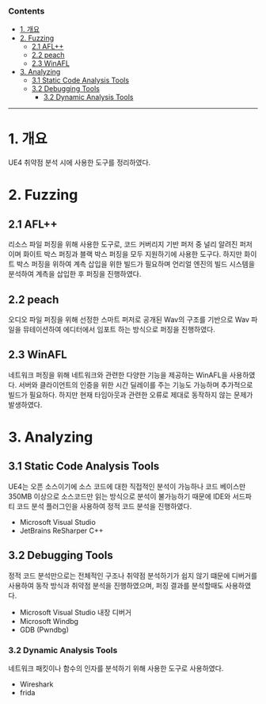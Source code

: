 ### Contents <!-- omit in toc -->
- [1. 개요](#1-개요)
- [2. Fuzzing](#2-fuzzing)
  - [2.1 AFL++](#21-afl)
  - [2.2 peach](#22-peach)
  - [2.3 WinAFL](#23-winafl)
- [3. Analyzing](#3-analyzing)
  - [3.1 Static Code Analysis Tools](#31-static-code-analysis-tools)
  - [3.2 Debugging Tools](#32-debugging-tools)
    - [3.2 Dynamic Analysis Tools](#32-dynamic-analysis-tools)
  
---

# 1. 개요
UE4 취약점 분석 시에 사용한 도구를 정리하였다.

# 2. Fuzzing

## 2.1 AFL++
리소스 파일 퍼징을 위해 사용한 도구로, 코드 커버리지 기반 퍼저 중 널리 알려진 퍼저이며 화이트 박스 퍼징과 블랙 박스 퍼징을 모두 지원하기에 사용한 도구다. 하지만 화이트 박스 퍼징을 위하여 계측 삽입을 위한 빌드가 필요하며 언리얼 엔진의 빌드 시스템을 분석하여 계측을 삽입한 후 퍼징을 진행하였다.

## 2.2 peach
오디오 파일 퍼징을 위해 선정한 스마트 퍼저로 공개된 Wav의 구조를 기반으로 Wav 파일을 뮤테이션하여 에디터에서 임포트 하는 방식으로 퍼징을 진행하였다.

## 2.3 WinAFL
네트워크 퍼징을 위해 네트워크와 관련한 다양한 기능을 제공하는 WinAFL을 사용하였다. 서버와 클라이언트의 인증을 위한 시간 딜레이를 주는 기능도 가능하며 추가적으로 빌드가 필요하다. 하지만 현재 타임아웃과 관련한 오류로 제대로 동작하지 않는 문제가 발생하였다.

# 3. Analyzing 
## 3.1 Static Code Analysis Tools
UE4는 오픈 소스이기에 소스 코드에 대한 직접적인 분석이 가능하나 코드 베이스만 350MB 이상으로 소스코드만 읽는 방식으로 분석이 불가능하기 때문에 IDE와 서드파티 코드 분석 플러그인을 사용하여 정적 코드 분석을 진행하였다.

- Microsoft Visual Studio
- JetBrains ReSharper C++

## 3.2 Debugging Tools
정적 코드 분석만으로는 전체적인 구조나 취약점 분석하기가 쉽지 않기 떄문에 디버거를 사용하여 동작 방식과 취약점 분석을 진행하였으며, 퍼징 결과를 분석할때도 사용하였다.

- Microsoft Visual Studio 내장 디버거
- Microsoft Windbg
- GDB (Pwndbg)

### 3.2 Dynamic Analysis Tools
네트워크 패킷이나 함수의 인자를 분석하기 위해 사용한 도구로 사용하였다. 

- Wireshark
- frida